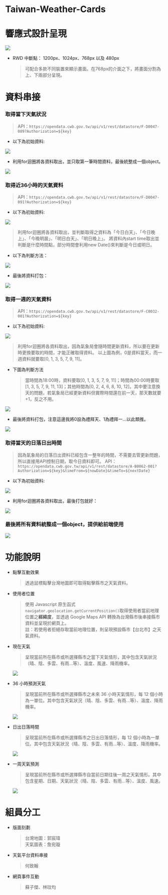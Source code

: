 # Taiwan-Weather-Cards

# 響應式設計呈現

![](https://github.com/wanhsuan625/Taiwan-Weather-Cards/blob/develop/image/team%2014-Taiwan%20Weather%20Card.gif)

- RWD 中斷點： 1200px、1024px、768px 以及 480px

  > 可配合多款不同裝置來顯示畫面。在768px的介面之下，將畫面分割為上、下兩部分呈現。

# 資料串接

<h3>取得當下天氣狀況</h3>

  > API：```https://opendata.cwb.gov.tw/api/v1/rest/datastore/F-D0047-089?Authorization=${key}```
  
- 以下為初始資料:

<img src = "https://user-images.githubusercontent.com/109027415/211013359-5df724bf-e470-409e-9e1d-27675af7bc29.png"/>

- 利用for迴圈將各資料取出，並只取第一筆時間資料，最後統整成一個object。

<img src = "https://user-images.githubusercontent.com/109027415/211013060-439250d7-9e4d-4937-be39-deb50a5de761.png"/>


<br/>

<h3>取得近36小時的天氣資料</h3>

  > API：```https://opendata.cwb.gov.tw/api/v1/rest/datastore/F-D0047-091?Authorization=${key}```
  
- 以下為初始資料:

<img src = "https://user-images.githubusercontent.com/109027415/211013953-852658ef-237b-4095-b2fd-cb907ba4b937.png"/>

  > 利用for迴圈將各資料取出，並判斷取得之資料為「今日白天」、「今日晚上」、「今晚明晨」、「明日白天」、「明日晚上」。
  > 將資料內start time取出並判斷是什麼時間點，部分時間會利用new Date()來判斷是今日或明日。

- 以下為判斷方法：

<img src = "https://user-images.githubusercontent.com/109027415/211014592-1479a114-ed4a-4c9f-a23e-d9f1d69e9662.png"/>

- 最後將資料打包：

<img src = "https://user-images.githubusercontent.com/109027415/211014870-0d2bac54-c852-4546-8dd5-57c154c5996c.png"/>

<br/>

<h3>取得一週的天氣資料</h3>

  > API：```https://opendata.cwb.gov.tw/api/v1/rest/datastore/F-C0032-001?Authorization=${key}```
  
- 以下為初始資料:

<img src = "https://user-images.githubusercontent.com/109027415/211015439-c470c859-ce8c-4e93-b56c-bc8d769f9d9d.png"/>

  >利用for迴圈將各資料取出，因為氣象局會隨時間更新資料，所以要在更新時更換要取的時間，才能正確取得資料。
  >以上圖為例，0是資料當天，而一週資料就要取[0, 1, 3, 5, 7, 9, 11]。
 
- 下圖為判斷方法

  > 當時間為18:00時，資料要取[0, 1, 3, 5, 7, 9, 11]；時間為00:00時要取[1, 3, 5, 7, 9, 11, 13]；其他時間為[0, 2, 4, 6, 8, 10, 12]。其中要注意換天的問題，若氣象局已經更新資料但實際時間還在前一天，那天數就要+1，反之不用。

<img src = "https://user-images.githubusercontent.com/109027415/211016154-8afb19ab-3e53-47b8-853c-f9c0c8f071f7.png"/>



- 最後將資料打包，注意這邊我將0設為禮拜天、1為禮拜一...以此類推。

<img src = "https://user-images.githubusercontent.com/109027415/211016601-8ce2884e-f767-4f7f-a106-7197fc505090.png"/>

<br/>

<h3>取得當天的日落日出時間</h3>

  >因為氣象局的日落日出資料已經包含一整年的時間，不需要去管更新問題，所以直接用API控制日期，取今日資料即可。
  >API：```https://opendata.cwb.gov.tw/api/v1/rest/datastore/A-B0062-001?Authorization=${key}&timeFrom=${nowDate}&timeTo=${nextDate}```

- 以下為初始資料:

<img src = "https://user-images.githubusercontent.com/109027415/211017763-67b57ef7-b2f3-49cc-8fa3-515822fd5d11.png"/>

- 利用for迴圈將各資料取出，最後打包就好：

<img src = "https://user-images.githubusercontent.com/109027415/211017873-38cc13d8-e065-495d-ae31-b04b0d61982e.png"/>

<br/>

<h3>最後將所有資料統整成一個object，提供給前端使用</h3>
<img src = "https://user-images.githubusercontent.com/109027415/211018084-2449f3d3-0a37-4929-a859-bc7f0b0ea53a.png"/>

# 功能說明

- 點擊互動效果

  > 透過鼠標點擊台灣地圖即可取得點擊縣市之天氣資料。

- 使用者位置

  > 使用 Javascript 原生函式`navigator.geolocation.getCurrentPosition()`取得使用者當前地理位置之**經緯度**，並透過 Google Maps API 轉換為台灣縣市後串接縣市資料並呈現於網頁上。<br/>註：若使用者拒絕存取當前地理位置，則呈現預設縣市【台北市】之天氣資料。

- 現在天氣

  > 呈現當前所在縣市或所選擇縣市之當下天氣情形，其中包含天氣狀況（晴、陰、多雲、有雨...等）、溫度、風速、降雨機率。

  ![](image/weatherNow.png)

- 36 小時預測天氣

  > 呈現當前所在縣市或所選擇縣市之未來 36 小時天氣情形，每 12 個小時為一單位。其中包含天氣狀況（晴、陰、多雲、有雨...等）、溫度、降雨機率。

  ![](image/36hrWeather.png)

- 日出日落時間

  > 呈現當前所在縣市或所選擇縣市之日出日落情形，每 12 個小時為一單位。其中包含天氣狀況（晴、陰、多雲、有雨...等）、溫度、降雨機率。

  ![](image/sunsetSunrise.png)

- 一周天氣預測

  > 呈現當前所在縣市或所選擇縣市自當前日期往後一周之天氣情形。其中包含星期、日期、天氣狀況（晴、陰、多雲、有雨...等）、溫度、風速。

  ![](image/weeklyWeather.png)

# 組員分工

- 版面刻劃

  > 台灣地圖：郭宸瑋<br/>
  > 天氣圖表：詹宛璇

- 天氣平台資料串接

  > 何致翰

- 網頁事件互動

  > 蘇子傑、林玟均
